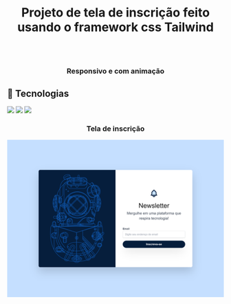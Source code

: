 # <h1 align="center">Projeto de tela de inscrição feito usando o framework css Tailwind</h1>
<br>

# <h3 align="center">Responsivo e com animação</h3>

## 🚀 Tecnologias
<div>
  <img src="https://img.shields.io/badge/HTML-239120?style=for-the-badge&logo=html5&logoColor=white">
  <img src="https://img.shields.io/badge/CSS-239120?&style=for-the-badge&logo=css3&logoColor=white">
  <img src="https://img.shields.io/badge/Tailwind_CSS-38B2AC?style=for-the-badge&logo=tailwind-css&logoColor=white">
</div>

<!-- ## Tecnologias utilizadas no projeto
* HTML
* CSS -->

<h3 align="center">Tela de inscrição</h3>
<div align="center">
  <img src="https://github.com/DeangellesES/tela_de_inscricao-Tailwind-CSS/blob/main/tela_de_inscricao.png" width="800">
</div>

